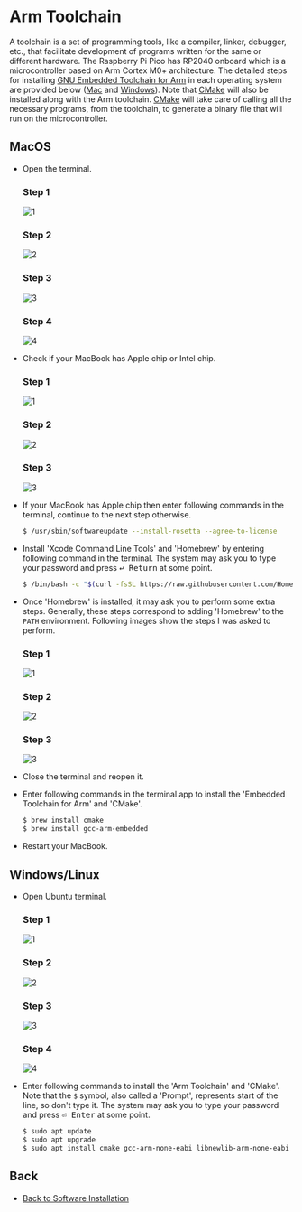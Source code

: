 # Arm Toolchain
A toolchain is a set of programming tools, like a compiler, linker, debugger, etc., that facilitate development of programs written for the same or different hardware. The Raspberry Pi Pico has RP2040 onboard which is a microcontroller based on Arm Cortex M0+ architecture. The detailed steps for installing [GNU Embedded Toolchain for Arm](https://developer.arm.com/downloads/-/gnu-rm) in each operating system are provided below ([Mac](./armToolchain.md#macos) and [Windows](./armToolchain.md#windowslinux)). Note that [CMake](https://cmake.org/) will also be installed along with the Arm toolchain. [CMake](https://cmake.org/) will take care of calling all the necessary programs, from the toolchain, to generate a binary file that will run on the microcontroller.

## MacOS
- Open the terminal.
    ### Step 1
    ![1](./figs/mac/openTerminal/1.png)
    ### Step 2
    ![2](./figs/mac/openTerminal/2.png)
    ### Step 3
    ![3](./figs/mac/openTerminal/3.png)
    ### Step 4
    ![4](./figs/mac/openTerminal/4.png)

- Check if your MacBook has Apple chip or Intel chip.
  ### Step 1
    ![1](./figs/mac/checkProcessor/1.png)
  ### Step 2
    ![2](./figs/mac/checkProcessor/2.png)
  ### Step 3
    ![3](./figs/mac/checkProcessor/3.png)

- If your MacBook has Apple chip then enter following commands in the terminal, continue to the next step otherwise.
    ```bash
    $ /usr/sbin/softwareupdate --install-rosetta --agree-to-license
    ```
- Install 'Xcode Command Line Tools' and 'Homebrew' by entering following command in the terminal. The system may ask you to type your password and press <kbd>↩&#160;Return</kbd> at some point.
    ```bash
    $ /bin/bash -c "$(curl -fsSL https://raw.githubusercontent.com/Homebrew/install/master/install.sh)"
    ```
- Once 'Homebrew' is installed, it may ask you to perform some extra steps. Generally, these steps correspond to adding 'Homebrew' to the `PATH` environment. Following images show the steps I was asked to perform.
    ### Step 1
    ![1](./figs/mac/brewExportPath/1.png)
    ### Step 2
    ![2](./figs/mac/brewExportPath/2.png)
    ### Step 3
    ![3](./figs/mac/brewExportPath/3.png)

- Close the terminal and reopen it.
- Enter following commands in the terminal app to install the 'Embedded Toolchain for Arm' and 'CMake'.
    ```bash
    $ brew install cmake
    $ brew install gcc-arm-embedded
    ```
- Restart your MacBook.

## Windows/Linux
- Open Ubuntu terminal.
    ### Step 1
    ![1](./figs/windows/openTerminal/1.png)
    ### Step 2
    ![2](./figs/windows/openTerminal/2.png)
    ### Step 3
    ![3](./figs/windows/openTerminal/3.png)
    ### Step 4
    ![4](./figs/windows/openTerminal/4.png)

- Enter following commands to install the 'Arm Toolchain' and 'CMake'. Note that the `$` symbol, also called a 'Prompt', represents start of the line, so don't type it. The system may ask you to type your password and press <kbd>⏎&#160;Enter</kbd> at some point.
    ```bash
    $ sudo apt update
    $ sudo apt upgrade
    $ sudo apt install cmake gcc-arm-none-eabi libnewlib-arm-none-eabi build-essential
    ```
## Back
- [Back to Software Installation](../softwareInstallation.md#next-steps)
